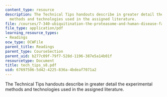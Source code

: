```yaml
---
content_type: resource
description: The Technical Tips handouts describe in greater detail the experimental
  methods and technologies used in the assigned literature.
file: /courses/7-340-ubiquitination-the-proteasome-and-human-disease-fall-2004/676975065d424225836a4bdeaf7071a2_tech_tips_s8.pdf
file_type: application/pdf
learning_resource_types:
- Readings
ocw_type: OCWFile
parent_title: Readings
parent_type: CourseSection
parent_uid: b277c09f-79f7-528d-1196-387e5a14b01f
resourcetype: Document
title: tech_tips_s8.pdf
uid: 67697506-5d42-4225-836a-4bdeaf7071a2
---
```

The Technical Tips handouts describe in greater detail the experimental methods and technologies used in the assigned literature.

